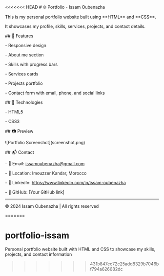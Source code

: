 <<<<<<< HEAD
\# 🌐 Portfolio - Issam Oubenazha



This is my personal portfolio website built using \*\*HTML\*\* and \*\*CSS\*\*.  

It showcases my profile, skills, services, projects, and contact details.  



\## 📌 Features

\- Responsive design

\- About me section

\- Skills with progress bars

\- Services cards

\- Projects portfolio

\- Contact form with email, phone, and social links



\## 🚀 Technologies

\- HTML5

\- CSS3



\## 📷 Preview

!\[Portfolio Screenshot](screenshot.png)



\## 📬 Contact

\- 📧 Email: issamoubenazha@gmail.com  

\- 📍 Location: Imouzzer Kandar, Morocco  

\- 🔗 LinkedIn: https://www.linkedin.com/in/issam-oubenazha

\- 🐙 GitHub: \[Your GitHub link]  



---



© 2024 Issam Oubenazha | All rights reserved



=======
# portfolio-issam
Personal portfolio website built with HTML and CSS to showcase my skills, projects, and contact information
>>>>>>> 431b847cc72c25add8329b7046bf794a626682dc
